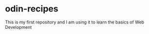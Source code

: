 # odin-recipes
This is my first repository and I am using it to learn the basics of Web Development
